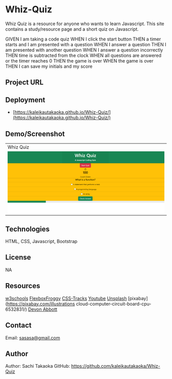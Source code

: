 # Whiz-Quiz
Whiz Quiz is a resource for anyone who wants to learn Javascript. This site contains a study/resource page and a short quiz on Javascript.

GIVEN I am taking a code quiz
WHEN I click the start button
THEN a timer starts and I am presented with a question
WHEN I answer a question
THEN I am presented with another question
WHEN I answer a question incorrectly
THEN time is subtracted from the clock
WHEN all questions are answered or the timer reaches 0
THEN the game is over
WHEN the game is over
THEN I can save my initials and my score

## Project URL

## Deployment

- [https://kaleikautakaoka.github.io/Whiz-Quiz/](https://kaleikautakaoka.github.io/Whiz-Quiz/)

## Demo/Screenshot

<table>
<tr>
<td>Whiz Quiz</td>
</tr>
<tr>
<td><img src="./assets/images/Screenshot 2023-04-13 210905.png" alt="screenshot of webpage"></td>
</tr>
</table>

## Technologies

HTML, CSS, Javascript, Bootstrap

## License

NA

## Resources

[w3schools](https://www.w3schools.com/)
[FlexboxFroggy](https://flexboxfroggy.com/)
[CSS-Tracks](https://css-tricks.com/)
[Youtube](https://www.youtube.com/watch?v=1Rs2ND1ryYc)
[Unsplash](https://unsplash.com/s/photos/hero-header)
[pixabay](https://pixabay.com/illustrations
cloud-computer-circuit-board-cpu-6532831/)
[Devon Abbott](http://dabbott.github.io/javascript-playgrounds/)

## Contact

Email: sasasa@gmail.com

## Author

Author: Sachi Takaoka
GitHub: <https://github.com/kaleikautakaoka/Whiz-Quiz>

